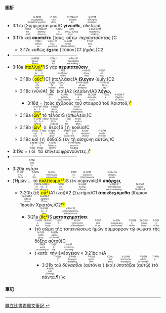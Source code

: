 #### 圖析


- <rt>3:17a</rt> (<RUBY><ruby><ruby>Συμμιμηταί<rt>Imitators together</rt></ruby><rt>συμμιμητής</rt></ruby><rt>N-NPM</rt></RUBY> <RUBY><ruby><ruby>μου<rt>of me</rt></ruby><rt>ἐγώ</rt></ruby><rt>P-1GS</rt></RUBY>)C <RUBY><ruby><ruby>**γίνεσθε,**<rt>be,</rt></ruby><rt>γίνομαι</rt></ruby><rt>V-PNM-2P</rt></RUBY> <RUBY><ruby><ruby>ἀδελφοί,<rt>brothers,</rt></ruby><rt>ἀδελφός</rt></ruby><rt>N-VPM</rt></RUBY> 
- <rt>3:17b</rt> <RUBY><ruby><ruby>καὶ<rt>and</rt></ruby><rt>καί</rt></ruby><rt>CONJ</rt></RUBY> <RUBY><ruby><ruby>**σκοπεῖτε**<rt>observe</rt></ruby><rt>σκοπέω</rt></ruby><rt>V-PAM-2P</rt></RUBY> {<RUBY><ruby><ruby>τοὺς<rt>those</rt></ruby><rt>ὁ</rt></ruby><rt>T-APM</rt></RUBY> <RUBY><ruby><ruby>οὕτω<rt>thus</rt></ruby><rt>οὕτω, οὕτως</rt></ruby><rt>ADV</rt></RUBY> <RUBY><ruby><ruby>*περιπατοῦντας*<rt>walking,</rt></ruby><rt>περιπατέω</rt></ruby><rt>V-PAP-APM</rt></RUBY> }C 
	- <rt>3:17c</rt> <RUBY><ruby><ruby>καθὼς<rt>as</rt></ruby><rt>καθώς</rt></ruby><rt>CONJ</rt></RUBY> <RUBY><ruby><ruby>**ἔχετε**<rt>you have</rt></ruby><rt>ἔχω</rt></ruby><rt>V-PAI-2P</rt></RUBY> (<RUBY><ruby><ruby>τύπον<rt>[for] a pattern</rt></ruby><rt>τύπος</rt></ruby><rt>N-ASM</rt></RUBY>)C1 (<RUBY><ruby><ruby>ἡμᾶς.<rt>us.</rt></ruby><rt>ἐγώ</rt></ruby><rt>P-1AP</rt></RUBY>)C2
- ─────────────────────
- <rt>3:18a</rt> (<RUBY><ruby><ruby><mark>πολλοὶ°¹</mark><rt>Many</rt></ruby><rt>πολύς</rt></ruby><rt>A-NPM</rt></RUBY>)S <RUBY><ruby><ruby>γὰρ<rt>for</rt></ruby><rt>γάρ</rt></ruby><rt>CONJ</rt></RUBY> <RUBY><ruby><ruby>**περιπατοῦσιν**<rt>are walking -</rt></ruby><rt>περιπατέω</rt></ruby><rt>V-PAI-3P</rt></RUBY> 
	- <rt>3:18b</rt> (<RUBY><ruby><ruby><mark>οὓς¹</mark><rt>[of] whom</rt></ruby><rt>ὅς, ἥ</rt></ruby><rt>R-APM</rt></RUBY>)C1 (<RUBY><ruby><ruby>πολλάκις<rt>often</rt></ruby><rt>πολλάκις</rt></ruby><rt>ADV</rt></RUBY>)A <RUBY><ruby><ruby>**ἔλεγον**<rt>I told</rt></ruby><rt>λέγω</rt></ruby><rt>V-IAI-1S</rt></RUBY> (<RUBY><ruby><ruby>ὑμῖν,<rt>you,</rt></ruby><rt>σύ</rt></ruby><rt>P-2DP</rt></RUBY>)C2
	- <rt>3:18c</rt> (<RUBY><ruby><ruby>νῦν<rt>now</rt></ruby><rt>νῦν</rt></ruby><rt>ADV</rt></RUBY>)A1 <RUBY><ruby><ruby>δὲ<rt>indeed</rt></ruby><rt>δέ</rt></ruby><rt>CONJ</rt></RUBY> (<RUBY><ruby><ruby>καὶ<rt>even</rt></ruby><rt>καί</rt></ruby><rt>CONJ</rt></RUBY>)A2 (<RUBY><ruby><ruby>*κλαίων*<rt>weeping</rt></ruby><rt>κλαίω</rt></ruby><rt>V-PAP-NSM</rt></RUBY>)A3 <RUBY><ruby><ruby>**λέγω,**<rt>I say -</rt></ruby><rt>λέγω</rt></ruby><rt>V-PAI-1S</rt></RUBY> 
		- <rt>3:18d</rt> = (<RUBY><ruby><ruby>τοὺς<rt>‑</rt></ruby><rt>ὁ</rt></ruby><rt>T-APM</rt></RUBY> <RUBY><ruby><ruby>ἐχθροὺς<rt>[as] enemies</rt></ruby><rt>ἐχθρός</rt></ruby><rt>A-APM</rt></RUBY> <RUBY><ruby><ruby>τοῦ<rt>of the</rt></ruby><rt>ὁ</rt></ruby><rt>T-GSM</rt></RUBY> <RUBY><ruby><ruby>σταυροῦ<rt>cross</rt></ruby><rt>σταυρός</rt></ruby><rt>N-GSM</rt></RUBY> <RUBY><ruby><ruby>τοῦ<rt>‑</rt></ruby><rt>ὁ</rt></ruby><rt>T-GSM</rt></RUBY> <RUBY><ruby><ruby>Χριστοῦ,<rt>of Christ,</rt></ruby><rt>Χριστός</rt></ruby><rt>N-GSM-T</rt></RUBY>)<mark>¹</mark>
	- <rt>3:19a</rt> (<RUBY><ruby><ruby><mark>ὧν¹</mark><rt>whose</rt></ruby><rt>ὅς, ἥ</rt></ruby><rt>R-GPM</rt></RUBY> <RUBY><ruby><ruby>τὸ<rt>‑</rt></ruby><rt>ὁ</rt></ruby><rt>T-NSN</rt></RUBY> <RUBY><ruby><ruby>τέλος<rt>end [is]</rt></ruby><rt>τέλος</rt></ruby><rt>N-NSN</rt></RUBY>)S (<RUBY><ruby><ruby>ἀπώλεια,<rt>destruction,</rt></ruby><rt>ἀπώλεια</rt></ruby><rt>N-NSF</rt></RUBY>)C 
	- <rt>3:19b</rt> (<RUBY><ruby><ruby><mark>ὧν¹</mark><rt>whose</rt></ruby><rt>ὅς, ἥ</rt></ruby><rt>R-GPM</rt></RUBY> <RUBY><ruby><ruby>ὁ<rt>‑</rt></ruby><rt>ὁ</rt></ruby><rt>T-NSM</rt></RUBY> <RUBY><ruby><ruby>θεὸς<rt>God [is]</rt></ruby><rt>θεός</rt></ruby><rt>N-NSM</rt></RUBY>)S (<RUBY><ruby><ruby>ἡ<rt>the</rt></ruby><rt>ὁ</rt></ruby><rt>T-NSF</rt></RUBY> <RUBY><ruby><ruby>κοιλία<rt>belly,</rt></ruby><rt>κοιλία</rt></ruby><rt>N-NSF</rt></RUBY>)C 
	- <rt>3:19c</rt> <RUBY><ruby><ruby>καὶ<rt>and</rt></ruby><rt>καί</rt></ruby><rt>CONJ</rt></RUBY> (<RUBY><ruby><ruby>ἡ<rt>‑</rt></ruby><rt>ὁ</rt></ruby><rt>T-NSF</rt></RUBY> <RUBY><ruby><ruby>δόξα<rt>glory</rt></ruby><rt>δόξα</rt></ruby><rt>N-NSF</rt></RUBY>)S (<RUBY><ruby><ruby>ἐν<rt>[is] in</rt></ruby><rt>ἐν</rt></ruby><rt>PREP</rt></RUBY> <RUBY><ruby><ruby>τῇ<rt>the</rt></ruby><rt>ὁ</rt></ruby><rt>T-DSF</rt></RUBY> <RUBY><ruby><ruby>αἰσχύνῃ<rt>shame</rt></ruby><rt>αἰσχύνη</rt></ruby><rt>N-DSF</rt></RUBY> <RUBY><ruby><ruby>αὐτῶν,<rt>of them,</rt></ruby><rt>αὐτός</rt></ruby><rt>P-GPM</rt></RUBY>)C 
- <rt>3:19d</rt> = (<RUBY><ruby><ruby>οἱ<rt>those</rt></ruby><rt>ὁ</rt></ruby><rt>T-NPM</rt></RUBY> <RUBY><ruby><ruby>τὰ<rt>things</rt></ruby><rt>ὁ</rt></ruby><rt>T-APN</rt></RUBY> <RUBY><ruby><ruby>ἐπίγεια<rt>earthly</rt></ruby><rt>ἐπίγειος</rt></ruby><rt>A-APN</rt></RUBY> <RUBY><ruby><ruby>φρονοῦντες.<rt>minding.</rt></ruby><rt>φρονέω</rt></ruby><rt>V-PAP-NPM</rt></RUBY>)<mark>¹</mark>
- ─────────────────────
- <rt>3:20a</rt> «<RUBY><ruby><ruby>γὰρ<rt>for</rt></ruby><rt>γάρ</rt></ruby><rt>CONJ</rt></RUBY>»
- (<RUBY><ruby><ruby>Ἡμῶν<rt>Of us</rt></ruby><rt>ἐγώ</rt></ruby><rt>P-1GP</rt></RUBY> ... <RUBY><ruby><ruby>τὸ<rt>the</rt></ruby><rt>ὁ</rt></ruby><rt>T-NSN</rt></RUBY> <RUBY><ruby><ruby><mark>πολίτευμα°²</mark><rt>citizenship</rt></ruby><rt>πολίτευμα</rt></ruby><rt>N-NSN</rt></RUBY>)S (<RUBY><ruby><ruby>ἐν<rt>in</rt></ruby><rt>ἐν</rt></ruby><rt>PREP</rt></RUBY> <RUBY><ruby><ruby>οὐρανοῖς<rt>[the] heavens</rt></ruby><rt>οὐρανός</rt></ruby><rt>N-DPM</rt></RUBY>)A <RUBY><ruby><ruby>**ὑπάρχει,**<rt>exists,</rt></ruby><rt>ὑπάρχω</rt></ruby><rt>V-PAI-3S</rt></RUBY> 
	- <rt>3:20b</rt> (<RUBY><ruby><ruby>ἐξ<rt>from</rt></ruby><rt>ἐκ</rt></ruby><rt>PREP</rt></RUBY> <RUBY><ruby><ruby><mark>οὗ²</mark><rt>whence</rt></ruby><rt>ὅς, ἥ</rt></ruby><rt>R-GSM<font color='red'>|N</font></rt></RUBY>)A1 (<RUBY><ruby><ruby>καὶ<rt>also</rt></ruby><rt>καί</rt></ruby><rt>CONJ</rt></RUBY>)A2 (<RUBY><ruby><ruby>Σωτῆρα<rt>a Savior</rt></ruby><rt>σωτήρ</rt></ruby><rt>N-ASM</rt></RUBY>)C1 <RUBY><ruby><ruby>**ἀπεκδεχόμεθα**<rt>we are awaiting,</rt></ruby><rt>ἀπεκδέχομαι</rt></ruby><rt>V-PNI-1P</rt></RUBY> (<RUBY><ruby><ruby>Κύριον<rt>[the] Lord</rt></ruby><rt>κύριος</rt></ruby><rt>N-ASM</rt></RUBY> <RUBY><ruby><ruby>Ἰησοῦν<rt>Jesus</rt></ruby><rt>Ἰησοῦς</rt></ruby><rt>N-ASM-P</rt></RUBY> <RUBY><ruby><ruby>Χριστόν,<rt>Christ,</rt></ruby><rt>Χριστός</rt></ruby><rt>N-ASM-T</rt></RUBY>)C2<mark>°³</mark>
		- <rt>3:21a</rt> (<RUBY><ruby><ruby><mark>ὃς³</mark><rt>who</rt></ruby><rt>ὅς, ἥ</rt></ruby><rt>R-NSM</rt></RUBY>)S <RUBY><ruby><ruby>**μετασχηματίσει**<rt>will transform</rt></ruby><rt>μετασχηματίζω</rt></ruby><rt>V-FAI-3S</rt></RUBY> 
			- (<RUBY><ruby><ruby>τὸ<rt>the</rt></ruby><rt>ὁ</rt></ruby><rt>T-ASN</rt></RUBY> <RUBY><ruby><ruby>σῶμα<rt>body</rt></ruby><rt>σῶμα</rt></ruby><rt>N-ASN</rt></RUBY> <RUBY><ruby><ruby>τῆς<rt>‑</rt></ruby><rt>ὁ</rt></ruby><rt>T-GSF</rt></RUBY> <RUBY><ruby><ruby>ταπεινώσεως<rt>of humiliation</rt></ruby><rt>ταπείνωσις</rt></ruby><rt>N-GSF</rt></RUBY> <RUBY><ruby><ruby>ἡμῶν<rt>of us,</rt></ruby><rt>ἐγώ</rt></ruby><rt>P-1GP</rt></RUBY> <RUBY><ruby><ruby>σύμμορφον<rt>conformed</rt></ruby><rt>σύμμορφος</rt></ruby><rt>A-ASN</rt></RUBY> <RUBY><ruby><ruby>τῷ<rt>to the</rt></ruby><rt>ὁ</rt></ruby><rt>T-DSN</rt></RUBY> <RUBY><ruby><ruby>σώματι<rt>body</rt></ruby><rt>σῶμα</rt></ruby><rt>N-DSN</rt></RUBY> <RUBY><ruby><ruby>τῆς<rt>of the</rt></ruby><rt>ὁ</rt></ruby><rt>T-GSF</rt></RUBY> <RUBY><ruby><ruby>δόξης<rt>glory</rt></ruby><rt>δόξα</rt></ruby><rt>N-GSF</rt></RUBY> <RUBY><ruby><ruby>αὐτοῦ<rt>of Himself,</rt></ruby><rt>αὐτός</rt></ruby><rt>P-GSM</rt></RUBY>)C 
			- (<RUBY><ruby><ruby>κατὰ<rt>according to</rt></ruby><rt>κατά</rt></ruby><rt>PREP</rt></RUBY> <RUBY><ruby><ruby>τὴν<rt>the</rt></ruby><rt>ὁ</rt></ruby><rt>T-ASF</rt></RUBY> <RUBY><ruby><ruby>ἐνέργειαν<rt>working</rt></ruby><rt>ἐνέργεια</rt></ruby><rt>N-ASF</rt></RUBY> « <rt>3:21bc</rt> »)A
				- <rt>3:21b</rt> <RUBY><ruby><ruby>τοῦ<rt>‑</rt></ruby><rt>ὁ</rt></ruby><rt>T-GSN</rt></RUBY> <RUBY><ruby><ruby>*δύνασθαι*<rt>enabling</rt></ruby><rt>δύναμαι</rt></ruby><rt>V-PNN</rt></RUBY> (<RUBY><ruby><ruby>αὐτὸν<rt>Him</rt></ruby><rt>αὐτός</rt></ruby><rt>P-ASM</rt></RUBY>)s { (<RUBY><ruby><ruby>καὶ<rt>even</rt></ruby><rt>καί</rt></ruby><rt>CONJ</rt></RUBY>) <RUBY><ruby><ruby>*ὑποτάξαι*<rt>to subdue</rt></ruby><rt>ὑποτάσσω</rt></ruby><rt>V-2AAN</rt></RUBY> (<RUBY><ruby><ruby>αὑτῷ<rt>to Himself</rt></ruby><rt>αὐτός</rt></ruby><rt>P-DSM</rt></RUBY>) (<RUBY><ruby><ruby>τὰ<rt>‑</rt></ruby><rt>ὁ</rt></ruby><rt>T-APN</rt></RUBY> <RUBY><ruby><ruby>πάντα.¶<rt>all things.</rt></ruby><rt>πᾶς</rt></ruby><rt>A-APN</rt></RUBY>) }c

#### 筆記



---
[腓立比書希臘文筆記  ↵](Philippians-Notes.md)